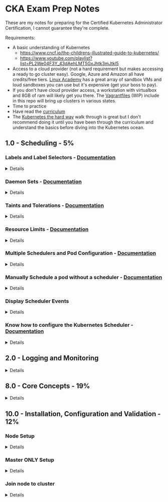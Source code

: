 # CKA Exam Prep Notes

These are my notes for preparing for the Certified Kubernetes Administrator Certification, I cannot guarantee they're complete.

Requirements:

- A basic understanding of Kubernetes
  - https://www.cncf.io/the-childrens-illustrated-guide-to-kubernetes/
  - https://www.youtube.com/playlist?list=PL2We04F3Y_43dAehLMT5GxJhtk3mJtkl5
- Access to a cloud provider (not a hard requirement but makes accessing a ready to go cluster easy). Google, Azure and Amazon all have credits/free tiers. [Linux Academy](https://linuxacademy.com/) has a great array of sandbox VMs and loud sandboxes you can use but it's expensive (get your boss to pay).
- If you don't have cloud provider access, a workstation with virtualbox and 8GB of ram will likely get you there. The [Vagrantfiles](https://www.vagrantup.com/) (WIP) include in this repo will bring up clusters in various states.
- Time to practice
- Have read the [curriculum](https://github.com/cncf/curriculum/blob/master/CKA_Curriculum_V1.14.1.pdf)
- The [Kubernetes the hard way](https://github.com/kelseyhightower/kubernetes-the-hard-way) walk through is great but I don't recommend doing it until you have been through the curriculum and understand the basics before diving into the Kubernetes ocean.


## 1.0 - Scheduling - 5%

### Labels and Label Selectors - [Documentation](https://kubernetes.io/docs/concepts/configuration/assign-pod-node/)

<details>

 > #### Labels
 >
 > Labels are key/value pairs that can be applied to Kubernetes objects for the purposes of identification and scheduling
 >
 > To label a node use:
 >
 >```bash
 > kubetl label node <nodename> label=labelvalue
 >```
 >
 > You can also label a pod the same way:
 >
 >```bash
 > kubectl label pod <podname> label=labelvalue
 >```
 >
 > or label a pod when creating from kubectl:
 >
 >```bash
 > kubectl run nginx image=nginx --labels="tier=web"
 >```
 >
 > To view the labels on a pod or node use the ```--show-labels``` flag eg:
 >
 >```bash
 > kubectl get node --show-labels
 >```
 >
 >
 > #### Using Label Selectors to schedule pods - [Documentation](https://kubernetes.io/docs/concepts/configuration/assign-pod-node/)
 >
 > Label selectors allow the assigning of pods to particular nodes by using labels
 > 
 > 1. Label a node as above:
 >
 >```bash
 > kubectl label node <nodename> label=labelvalue
 >```
 >
 > 2. Add the nodeSelector field to a pod spec that will place it on the required node
 >
 >```yaml
 >apiVersion: v1
 >kind: pod
 >metadata:
 >  name: nginx
 >  labels:
 >    env: test
 >spec:
 >  containers:
 >  - name: nginx
 >    image: nginx
 >    imagePullPolicy: IfNotPresent
 >  nodeSelector:
 >    disktype: ssd
 >```
 >
 > 3. After updating the node selector. Running ```watch kubectl get pod -o wide``` will show them being moved to the node with the selected label

</details>

### Daemon Sets - [Documentation](https://kubernetes.io/docs/concepts/workloads/controllers/daemonset/)

<details>

 >
 > 
 >
 > Daemon sets are pods that run on some or all the nodes in a cluster.
 >
 > Use cases:
 > - Storage
 > - Monitoring
 >
 > #### Creating a Daemon Set
 >
 > A DaemonSet required minimum spec is below:
 >
 >```yaml
 >apiVersion: extensions/v1beta1
 >kind: DaemonSet
 >metadata:
 >  name: nginx
 >spec:
 >  selector:
 >    matchLabels:
 >      run: nginx
 >  template:
 >    metadata:
 >      labels:
 >        run: nginx
 >    spec:
 >      containers:
 >      - name: nginx
 >        image: nginx
 >```
 >
 > A fast way to create a Daemonset manifest is to create a deployment manifest, change the "kind" field to DaemonSet, and remove the replicas and autogenerated strategy, resources and status fields (anything with curly brackets {} ).
 >
 > ```bash
 > kubectl run nginx --image=nginx --dry-run -o yaml > daemonset.yaml
 > ```

</details>

### Taints and Tolerations - [Documentation](https://kubernetes.io/docs/concepts/configuration/taint-and-toleration/)

<details>

 >
 > Taints and Tolerations allow a node to repel workloads (taints) and allow pods to ignore (toleration) applied taints.
 >
 > By default, master nodes have the taint "node-role.kubernetes.io/master which can be tolerated to create single node clusters or to schedule workloads like DaemonSets on the master node.
 >
 > To apply a taint to a node:
 >```bash
 >kubectl taint nodes <nodename> key:value:NoSchedule
 >```
 >
 > In the example above, the ```key=value``` values can be customised as required and ```NoSchedule``` is the effect that the taint will have. All 3 values will need to be matched by a toleration to enable a pod to be scheduled.
 >
 > Effects:
 >
 >- NoSchedule: No pod can be scheduled onto the node
 >- PreferNoSchedule: The scheduler will 'try' not to schedule a pod but it is not required
 >- NoExecute: Pods without a taint are evicted immediately.
 > - The 'tolerationSeconds' option specifies how long a pod can remain on the node before being evicted.
 >
 > Taints are also applied to nodes automatically based on node problems such as "not-ready", "out-of-disk" and "memory-pressure". These can also be tolerated if it's required to ignore node problems.
 >
 > To toleration a taint, by adding a toleration to a pod spec:
 >
 >```yaml
 >tolerations:
 >- key: "key"
 >  operator: "Equal"
 >  value: "value"
 >  effect: "NoSchedule"
 >```

</details>

### Resource Limits - [Documentation](https://kubernetes.io/docs/concepts/configuration/manage-compute-resources-container/)

<details>

 >
 >Requests and limites can be placed on the Memory and CPU of a container. When there are multiple containers in a pod, the pod requsts and limits are the sum of the containers requests and limits.
 >
 >- CPU: The CPU resource is specified in units of cores. 0.1 of a core is equivelent to 100(m)illicores. 1 CPU is 1000m cores and can be written as a fraction or as a number of millicores.
 >- Memory: The Memory resource is mesured in bytes and can be expressed in any of E,P,T,G,M,K or Ei,Pi,Ti,Gi,Mi,Ki. Most common usages will be Gi or Mi as they are easy to understand powers of two eg 128MiB, 256MiB.
 >
 > #### Requests
 >
 > Resource requests are applied when a pod is scheduled. When the scheduler is picking a node for a pod, it will check if there is enough CPU or memory for the pod to be placed. If there is not enough resources on any node that a pod would otherwise be allowed to run on, it won't be  scheduled at all and will sit in a pending state.
 >
 > Requests are what are required to run the pod and are not a maximum.
 >
 > If the scheduler is checking to see if a pod will run on a node and the requested resources don't fit within the current free resource space after all requests are added together for that node, then the pod will not be scheduled on that node.
 >
 > #### Limits
 >
 > Limits are enforced when a pod is running. For CPU limits, if a container exceeds it's limit, the container may be allowed to exceed the limit for a period of time but it won't be killed for excessive CPU usage. The limit is the total CPU time that the container can use per quota period which is 100ms by default.
 >
 > If a container exceeds the memory limit it may be terminated or restarted if it's restartable.
 >
 > #### Troubleshooting
 >
 > To view why a pod failed scheduling, run ```kubectl describe pod <podname>``` and view the events section.
 >
 > You can also view a nodes capacity and allocated resources by running ```kubectl describe node <nodename>```

</details>

### Multiple Schedulers and Pod Configuration - [Documentation](https://kubernetes.io/docs/tasks/administer-cluster/configure-multiple-schedulers/)

<details>

 >
 > A default scheduler is integrated as part of Kubernetes that is responsible for scheduling pods onto nodes.
 >
 > It is possible to create and implement a custom scheduler. The documentation link for configuring multiple schedulers explains how to create a new scheduler.
 >
 > To schedule a pod with a custom scheduler, you need to add the spec.schedulerName field to a pod.
 >
 >```yaml
 >apiVersion: v1
 >kind: Pod
 >metadata:
 >  name: annotation-default-scheduler
 >  labels:
 >    name: multischeduler-example
 >spec:
 >  schedulerName: default-scheduler
 >  containers:
 >  - name: pod-with-default-annotation-container
 >    image: k8s.gcr.io/pause:2.0
 >```
 >

</details>

### Manually Schedule a pod without a scheduler - [Documentation](https://kubernetes.io/docs/tasks/administer-cluster/static-pod/)

<details>

 > A manually scheduled pod is also called a Static Pod and is a pod directly controlled by the kubelet on each node rather than the API server itself. The pods are visible on the API server after the kubelet tries to mirror them there but they cannot be controlled by the API server. The kubelet will watch the pod and restart it if required.
 >
 > To schedule a static pod on a node:
 >
 >1. Create a directory on the node such as /etc/kubelet.d/
 >2. Create pod definition and place it in the directory.
 >3. Run the kubelet daemon with the ```--pod-manifest-path=/etc/kubelet.d/``` argument (modify the service file), or add the ```staticPodPath: /etc/kubelet.d/``` field in the kubelet configuration file.
 >4. Restart the kubelet ```sudo systemctl restart kubelet```
 >

</details>

### Display Scheduler Events

<details>

 > To view events from the default  scheduler and any customer scheduler with "scheduler" in the name run:
 >
 >```bash
 >kubectl get events -o wide | grep scheduler
 >```
 >
 > If your scheduler is running as a pod view the logs of the pod itself:
 >
 >```bash
 >kubectl logs [podname] --namespace yournamespace
 >```
 >
 
</details>

### Know how to configure the Kubernetes Scheduler - [Documentation](https://kubernetes.io/docs/reference/command-line-tools-reference/kube-scheduler/)

<details>

 > The Kubernetes scheduler can be configured with the flags listed in the reference documentation.
 >
 > An example file for the default-scheduler can be viewed in /etc/kubernetes/manifests for a kubeadm installation.
 >
 >```yaml
 >apiVersion: v1
 >kind: pod
 >metadata:
 > creationTimestamp: null
 > labels:
 >   component: kube-scheduler
 >   tier: control-plane
 > name: kube-scheduler
 > namespace: kube-system
 >spec:
 > containers:
 > - command:
 >   - kube-scheduler
 >   - --bind-address=127.0.0.1
 >   - --kubeconfig=/etc/kubernetes/scheduler.conf
 >   - --leader-elect=true
 >```

</details>

## 2.0 - Logging and Monitoring

<details>

>

</details>



## 8.0 - Core Concepts - 19%

<details>

</details>

## 10.0 - Installation, Configuration and Validation - 12%

### Node Setup

<details>

  > Disable Swap:
  >
  >`sudo swapoff -a`
  >
  > Comment out swap in /etc/fstab
  >
  >`#UUID=68a49c38-5206-4399-8e94-465bd6b3f92c swap           swap    defaults,noatime,discard 0 2`

  >Setup Container Runtime Interface (CRI) - Docker/Containerd [doc](https://kubernetes.io/docs/setup/production-environment/container-runtimes/)
  >
  >1. Install GPG Key
  >
  > ```bash
  > curl -fsSL https://download.docker.com/linux/ubuntu/gpg | sudo apt-key add -
  > ```
  >
  >2. Add Docker Repo
  >
  > ```bash
  > sudo add-apt-repository \
  > "deb [arch=amd64] https://download.docker.com/linux/ubuntu $(lsb_release -cs) stable"
  > ```
  >
  >3. Download Docker using apt
  >
  >```bash
  >sudo apt-get update && sudo apt-get install -y docker-ce
  >```
  >
  >4. Provide daemon configuration file [doc](https://kubernetes.io/docs/setup/production-environment/container-runtimes/)
  >
  >```bash
  >sudo nano /etc/docker/daemon.json
  >```
  >
  >```json
  >{
  >  "exec-opts": ["native.cgroupdriver=systemd"],
  >  "log-driver": "json-file",
  >  "log-opts": {
  >    "max-size": "100m"
  >  },
  >  "storage-driver": "overlay2"
  >}
  >```
  >
  >5. Create Systemd service directory
  >```bash
  > sudo mkdir -p /etc/systemd/system/docker.service.d
  >```
  >
  >6. Restart and Enable docker service for startup
  >```bash
  > sudo systemctl daemon-reload
  > sudo systemctl restart docker
  > sudo systemctl enable docker
  >```
  
  > Download Kubernetes Binaries [doc](https://kubernetes.io/docs/setup/production-environment/tools/kubeadm/install-kubeadm/)
  >
  >1. Add the Kubernetes GPG Key
  >```bash
  > curl -s https://packages.cloud.google.com/apt/doc/apt-key.gpg | sudo apt-key add -
  >```
  >
  >2. Add Kubernetes source list
  >
  >```bash
  >sudo nano /etc/apt/sources.list.d/kubernetes.list
  >deb https://apt.kubernetes.io/ kubernetes-xenial main
  >```
  >
  >3. Update Repo and Install kubelet kubectl and kubeadm
  >```bash
  > sudo apt-get update && sudo apt-get install -y kubelet kubectl kubeadm
  >```
  >
  >4. Hold the Kubernetes binaries at their current versions.
  >```bash
  > sudo apt-mark hold kubelet kubectl kubeadm
  >```

  >5. Enable Bash completion for kubectl and configure an alias for kubectl
  >
  >```bash
  >alias k=kubectl
  >source <(kubectl completion bash | sed 's/kubectl/k/g' )
  >```

</details>

### Master ONLY Setup

<details>

  >Initialise the cluster using Kubeadm
  >
  >```bash
  >sudo kubeadm init --pod-network-cidr=10.244.0.0/16
  >```
  >
  >If required (Vagrant) advertise the external IP or bridge IP of the VM.
  >
  >```bash
  >--apiserver-advertise-address=private-ip-address
  >```

  >Apply CNI: [doc](https://kubernetes.io/docs/setup/production-environment/tools/kubeadm/create-cluster-kubeadm/)
  >
  >```bash
  >kubectl apply -f https://docs.projectcalico.org/v3.7/manifests/canal.yaml
  >```
  >

</details>

### Join node to cluster

<details>

  >On the Master, create join token and print kubeadm join command
  >```bash
  >kubeadm token create --print-join-command
  >```

</details>